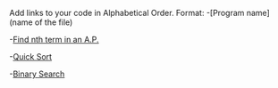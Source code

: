 Add links to your code in Alphabetical Order.
Format:
-[Program name](name of the file)

-[Find nth term in an A.P.](AP.c)

-[Quick Sort](Quick_Sort.c)

-[Binary Search](Binary_Search.c)

